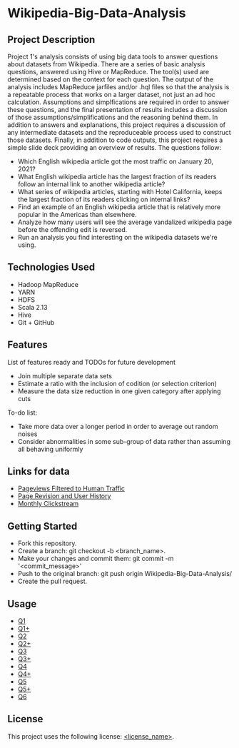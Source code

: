 # Wikipedia-Big-Data-Analysis

## Project Description

Project 1's analysis consists of using big data tools to answer questions about datasets from Wikipedia. There are a series of basic analysis questions, answered using Hive or MapReduce. The tool(s) used are determined based on the context for each question. The output of the analysis includes MapReduce jarfiles and/or .hql files so that the analysis is a repeatable process that works on a larger dataset, not just an ad hoc calculation. Assumptions and simplfications are required in order to answer these questions, and the final presentation of results includes a discussion of those assumptions/simplifications and the reasoning behind them. In addition to answers and explanations, this project requires a discussion of any intermediate datasets and the reproduceable process used to construct those datasets. Finally, in addition to code outputs, this project requires a simple slide deck providing an overview of results. The questions follow: 

* Which English wikipedia article got the most traffic on January 20, 2021?
* What English wikipedia article has the largest fraction of its readers follow an internal link to another wikipedia article?
* What series of wikipedia articles, starting with Hotel California, keeps the largest fraction of its readers clicking on internal links? 
* Find an example of an English wikipedia article that is relatively more popular in the Americas than elsewhere. 
* Analyze how many users will see the average vandalized wikipedia page before the offending edit is reversed.
* Run an analysis you find interesting on the wikipedia datasets we're using.

## Technologies Used

* Hadoop MapReduce
* YARN
* HDFS
* Scala 2.13
* Hive
* Git + GitHub

## Features

List of features ready and TODOs for future development
* Join multiple separate data sets 
* Estimate a ratio with the inclusion of codition (or selection criterion) 
* Measure the data size reduction in one given category after applying cuts 

To-do list:
* Take more data over a longer period in order to average out random noises 
* Consider abnormalities in some sub-group of data rather than assuming all behaving uniformly

## Links for data

* [Pageviews Filtered to Human Traffic](https://wikitech.wikimedia.org/wiki/Analytics/Data_Lake/Traffic/Pageviews)
* [Page Revision and User History](https://wikitech.wikimedia.org/wiki/Analytics/Data_Lake/Edits/Mediawiki_history_dumps#Technical_Documentation)
* [Monthly Clickstream](https://meta.wikimedia.org/wiki/Research:Wikipedia_clickstream)

## Getting Started
   
* Fork this repository.
* Create a branch: git checkout -b <branch_name>.
* Make your changes and commit them: git commit -m '<commit_message>'
* Push to the original branch: git push origin Wikipedia-Big-Data-Analysis/<location>
* Create the pull request.

## Usage

* [Q1](https://github.com/renjmindy/210104-usf-bigdata/blob/main/proj1_0/Project1Q1.sql)
* [Q1+](https://github.com/renjmindy/210104-usf-bigdata/blob/main/proj1_0/Project1Q1%2B.sql)
* [Q2](https://github.com/renjmindy/210104-usf-bigdata/blob/main/proj1_0/Project1Q2.sql)
* [Q2+](https://github.com/renjmindy/210104-usf-bigdata/blob/main/proj1_0/Project1Q2%2B.sql)
* [Q3](https://github.com/renjmindy/210104-usf-bigdata/blob/main/proj1_0/Project1Q3.sql)
* [Q3+](https://github.com/renjmindy/210104-usf-bigdata/blob/main/proj1_0/Project1Q3%2B.sql)
* [Q4](https://github.com/renjmindy/210104-usf-bigdata/blob/main/proj1_0/Project1Q4.sql)
* [Q4+](https://github.com/renjmindy/210104-usf-bigdata/blob/main/proj1_0/Project1Q4v2.sql)
* [Q5](https://github.com/renjmindy/210104-usf-bigdata/blob/main/proj1_0/Project1Q5.sql)
* [Q5+](https://github.com/renjmindy/210104-usf-bigdata/blob/main/proj1_0/Project1Q5v2.sql)
* [Q6](https://github.com/renjmindy/210104-usf-bigdata/blob/main/proj1_0/Project1Q6.sql)

## License

This project uses the following license: [<license_name>](<link>).
